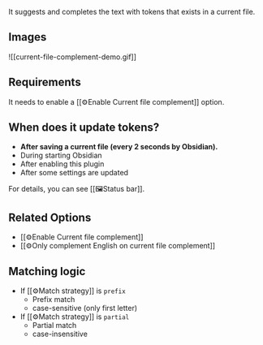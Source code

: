 It suggests and completes the text with tokens that exists in a current file.

## Images

![[current-file-complement-demo.gif]]

## Requirements

It needs to enable a [[⚙️Enable Current file complement]] option.

## When does it update tokens?

- **After saving a current file (every 2 seconds by Obsidian).**
- During starting Obsidian
- After enabling this plugin
- After some settings are updated

For details, you can see [[🖼️Status bar]].

## Related Options

- [[⚙️Enable Current file complement]]
- [[⚙️Only complement English on current file complement]]

## Matching logic

- If [[⚙️Match strategy]] is `prefix`
	- Prefix match
	- case-sensitive (only first letter)
- If [[⚙️Match strategy]] is `partial`
	- Partial match
	- case-insensitive
